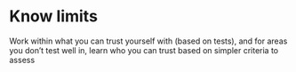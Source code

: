 # Know limits

Work within what you can trust yourself with (based on tests), and for areas you don’t test well in, learn who you can trust based on simpler criteria to assess